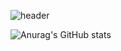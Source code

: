 ![header](https://capsule-render.vercel.app/api?type=rect&theme=radical&height=250&text=Hello%20World!)

![Anurag's GitHub stats](https://github-readme-stats.vercel.app/api?khw18=anuraghazra&show_icons=true&theme=radical)
